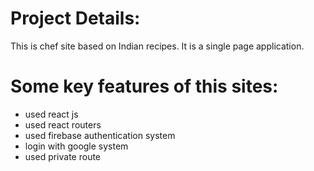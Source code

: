 # Project Details:
This is chef site based on Indian recipes. It is a single page application.
# Some key features of this sites:
- used react js
- used react routers
- used firebase authentication system
- login with google system
- used private route